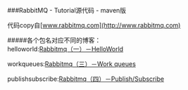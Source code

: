###RabbitMQ - Tutorial源代码  - maven版
  
代码copy自[www.rabbitmq.com](http://www.rabbitmq.com)  
  

#####各个包名对应不同的博客：  
helloworld:[Rabbitmq（一）－HelloWorld](http://wengyingjian.github.io/blog/2015/12/30/rabbitmq-helloworld/)
  
workqueues:[Rabbitmq（三）－Work queues](http://wengyingjian.github.io/blog/2015/12/30/rabbitmq-workqueues/)  
  
publishsubscribe:[Rabbitmq（四）－Publish/Subscribe](http://wengyingjian.github.io/blog/2015/12/31/rabbitmq-publish-subscribe/)  

